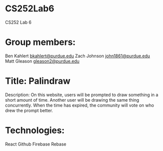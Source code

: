 # CS252Lab6
CS252 Lab 6

# Group members:
Ben Kahlert
  bkahlert@purdue.edu
Zach Johnson
  john1861@purdue.edu
Matt Gleason
  gleason2@purdue.edu

# Title: Palindraw
Description: On this website, users will be prompted to draw something in a short amount of time. Another user will be drawing the same thing concurrently. When the time has expired, the community will vote on who drew the prompt better.

# Technologies:
React
Github
Firebase
Rebase
